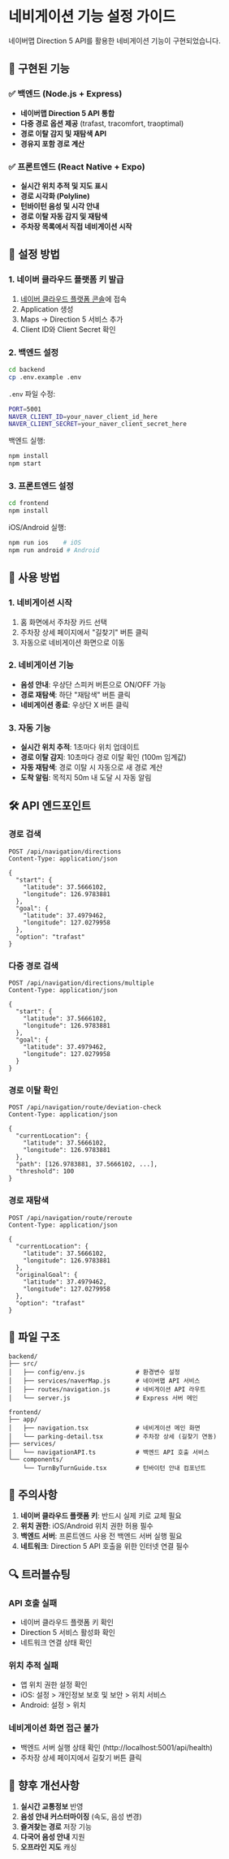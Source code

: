 # 네비게이션 기능 설정 가이드

네이버맵 Direction 5 API를 활용한 네비게이션 기능이 구현되었습니다.

## 🚀 구현된 기능

### ✅ 백엔드 (Node.js + Express)
- **네이버맵 Direction 5 API 통합**
- **다중 경로 옵션 제공** (trafast, tracomfort, traoptimal)
- **경로 이탈 감지 및 재탐색 API**
- **경유지 포함 경로 계산**

### ✅ 프론트엔드 (React Native + Expo)
- **실시간 위치 추적 및 지도 표시**
- **경로 시각화 (Polyline)**
- **턴바이턴 음성 및 시각 안내**
- **경로 이탈 자동 감지 및 재탐색**
- **주차장 목록에서 직접 네비게이션 시작**

## 🔧 설정 방법

### 1. 네이버 클라우드 플랫폼 키 발급

1. [네이버 클라우드 플랫폼 콘솔](https://console.ncloud.com/naver-service/application)에 접속
2. Application 생성
3. Maps → Direction 5 서비스 추가
4. Client ID와 Client Secret 확인

### 2. 백엔드 설정

```bash
cd backend
cp .env.example .env
```

`.env` 파일 수정:
```bash
PORT=5001
NAVER_CLIENT_ID=your_naver_client_id_here
NAVER_CLIENT_SECRET=your_naver_client_secret_here
```

백엔드 실행:
```bash
npm install
npm start
```

### 3. 프론트엔드 설정

```bash
cd frontend
npm install
```

iOS/Android 실행:
```bash
npm run ios    # iOS
npm run android # Android
```

## 📱 사용 방법

### 1. 네비게이션 시작
1. 홈 화면에서 주차장 카드 선택
2. 주차장 상세 페이지에서 "길찾기" 버튼 클릭
3. 자동으로 네비게이션 화면으로 이동

### 2. 네비게이션 기능
- **음성 안내**: 우상단 스피커 버튼으로 ON/OFF 가능
- **경로 재탐색**: 하단 "재탐색" 버튼 클릭
- **네비게이션 종료**: 우상단 X 버튼 클릭

### 3. 자동 기능
- **실시간 위치 추적**: 1초마다 위치 업데이트
- **경로 이탈 감지**: 10초마다 경로 이탈 확인 (100m 임계값)
- **자동 재탐색**: 경로 이탈 시 자동으로 새 경로 계산
- **도착 알림**: 목적지 50m 내 도달 시 자동 알림

## 🛠️ API 엔드포인트

### 경로 검색
```http
POST /api/navigation/directions
Content-Type: application/json

{
  "start": {
    "latitude": 37.5666102,
    "longitude": 126.9783881
  },
  "goal": {
    "latitude": 37.4979462,
    "longitude": 127.0279958
  },
  "option": "trafast"
}
```

### 다중 경로 검색
```http
POST /api/navigation/directions/multiple
Content-Type: application/json

{
  "start": {
    "latitude": 37.5666102,
    "longitude": 126.9783881
  },
  "goal": {
    "latitude": 37.4979462,
    "longitude": 127.0279958
  }
}
```

### 경로 이탈 확인
```http
POST /api/navigation/route/deviation-check
Content-Type: application/json

{
  "currentLocation": {
    "latitude": 37.5666102,
    "longitude": 126.9783881
  },
  "path": [126.9783881, 37.5666102, ...],
  "threshold": 100
}
```

### 경로 재탐색
```http
POST /api/navigation/route/reroute
Content-Type: application/json

{
  "currentLocation": {
    "latitude": 37.5666102,
    "longitude": 126.9783881
  },
  "originalGoal": {
    "latitude": 37.4979462,
    "longitude": 127.0279958
  },
  "option": "trafast"
}
```

## 📂 파일 구조

```
backend/
├── src/
│   ├── config/env.js              # 환경변수 설정
│   ├── services/naverMap.js       # 네이버맵 API 서비스
│   ├── routes/navigation.js       # 네비게이션 API 라우트
│   └── server.js                  # Express 서버 메인

frontend/
├── app/
│   ├── navigation.tsx             # 네비게이션 메인 화면
│   └── parking-detail.tsx         # 주차장 상세 (길찾기 연동)
├── services/
│   └── navigationAPI.ts           # 백엔드 API 호출 서비스
└── components/
    └── TurnByTurnGuide.tsx        # 턴바이턴 안내 컴포넌트
```

## 🚨 주의사항

1. **네이버 클라우드 플랫폼 키**: 반드시 실제 키로 교체 필요
2. **위치 권한**: iOS/Android 위치 권한 허용 필수
3. **백엔드 서버**: 프론트엔드 사용 전 백엔드 서버 실행 필요
4. **네트워크**: Direction 5 API 호출을 위한 인터넷 연결 필수

## 🔍 트러블슈팅

### API 호출 실패
- 네이버 클라우드 플랫폼 키 확인
- Direction 5 서비스 활성화 확인
- 네트워크 연결 상태 확인

### 위치 추적 실패
- 앱 위치 권한 설정 확인
- iOS: 설정 > 개인정보 보호 및 보안 > 위치 서비스
- Android: 설정 > 위치

### 네비게이션 화면 접근 불가
- 백엔드 서버 실행 상태 확인 (http://localhost:5001/api/health)
- 주차장 상세 페이지에서 길찾기 버튼 클릭

## 🎯 향후 개선사항

1. **실시간 교통정보** 반영
2. **음성 안내 커스터마이징** (속도, 음성 변경)
3. **즐겨찾는 경로** 저장 기능
4. **다국어 음성 안내** 지원
5. **오프라인 지도** 캐싱